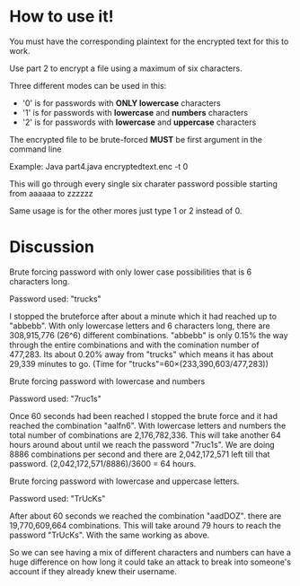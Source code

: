 # How to use it!
You must have the corresponding plaintext for the encrypted text for this to work.

Use part 2 to encrypt a file using a maximum of six characters. 

Three different modes can be used in this: 
- '0' is for passwords with **ONLY lowercase** characters
- '1' is for passwords with **lowercase** and **numbers** characters
- '2' is for passwords with **lowercase** and **uppercase** characters

The encrypted file to be brute-forced **MUST** be first argument in the command line

Example: Java part4.java encryptedtext.enc -t 0

This will go through every single six charater password possible starting from aaaaaa to zzzzzz

Same usage is for the other mores just type 1 or 2 instead of 0. 

# Discussion
Brute forcing password with only lower case possibilities that is 6 characters long.

Password used: "trucks" 

I stopped the bruteforce after about a minute which it had reached up to "abbebb". With only 
lowercase letters and 6 characters long, there are 308,915,776 (26^6) different combinations. "abbebb"
is only 0.15% the way through the entire combinations and with the comination number of 477,283.
Its about 0.20% away from "trucks" which means it has about 29,339 minutes to go.
(Time for "trucks"=60×(233,390,603/477,283))


Brute forcing password with lowercase and numbers

Password used: "7ruc1s"

Once 60 seconds had been reached I stopped the brute force and it had reached the combination
"aalfn6". With lowercase letters and numbers the total number of combinations are 2,176,782,336. 
This will take another 64 hours around about until we reach the password "7ruc1s". We are doing 8886 combinations
per second and there are 2,042,172,571 left till that password. (2,042,172,571/8886)/3600 = 64 hours.


Brute forcing password with lowercase and uppercase letters.

Password used: "TrUcKs"

After about 60 seconds we reached the combination "aadDOZ". there are 19,770,609,664 combinations.
This will take around 79 hours to reach the password "TrUcKs". With the same working as above.


So we can see having a mix of different characters and numbers can have a huge difference on 
how long it could take an attack to break into someone's account if they already knew their username.

